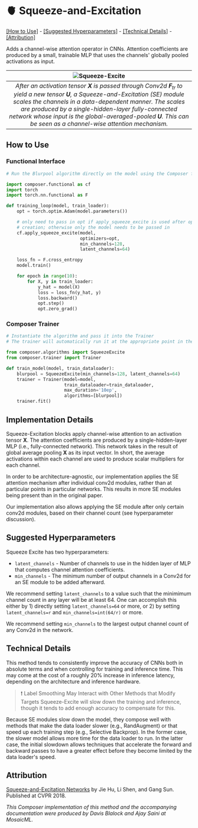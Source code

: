 # 🫀 Squeeze-and-Excitation

[\[How to Use\]](#how-to-use) - [\[Suggested Hyperparameters\]](#suggested-hyperparameters) - [\[Technical Details\]](#technical-details) - [\[Attribution\]](#attribution)

Adds a channel-wise attention operator in CNNs. Attention coefficients are produced by a small, trainable MLP that uses the channels' globally pooled activations as input.

| ![Squeeze-Excite](https://storage.googleapis.com/docs.mosaicml.com/images/methods/squeeze-and-excitation.png) |
|:--:
|*After an activation tensor $\mathbf{X}$ is passed through Conv2d $\mathbf{F}_{tr}$ to yield a new tensor $\mathbf{U}$, a Squeeze-and-Excitation (SE) module scales the channels in a data-dependent manner. The scales are produced by a single-hidden-layer fully-connected network whose input is the global-averaged-pooled $\mathbf{U}$. This can be seen as a channel-wise attention mechanism.*|

## How to Use

### Functional Interface

```python
# Run the Blurpool algorithm directly on the model using the Composer functional API

import composer.functional as cf
import torch
import torch.nn.functional as F

def training_loop(model, train_loader):
    opt = torch.optim.Adam(model.parameters())

    # only need to pass in opt if apply_squeeze_excite is used after optimizer
    # creation; otherwise only the model needs to be passed in
    cf.apply_squeeze_excite(model,
                            optimizers=opt,
                            min_channels=128,
                            latent_channels=64)

    loss_fn = F.cross_entropy
    model.train()

    for epoch in range(10):
        for X, y in train_loader:
            y_hat = model(X)
            loss = loss_fn(y_hat, y)
            loss.backward()
            opt.step()
            opt.zero_grad()
```

### Composer Trainer

```python
# Instantiate the algorithm and pass it into the Trainer
# The trainer will automatically run it at the appropriate point in the training loop

from composer.algorithms import SqueezeExcite
from composer.trainer import Trainer

def train_model(model, train_dataloader):
    blurpool = SqueezeExcite(min_channels=128, latent_channels=64)
    trainer = Trainer(model=model,
                      train_dataloader=train_dataloader,
                      max_duration='10ep',
                      algorithms=[blurpool])
    trainer.fit()
```

## Implementation Details

Squeeze-Excitation blocks apply channel-wise attention to an activation tensor $\mathbf{X}$. The attention coefficients are produced by a single-hidden-layer MLP (i.e., fully-connected network). This network takes in the result of global average pooling $\mathbf{X}$ as its input vector. In short, the average activations within each channel are used to produce scalar multipliers for each channel.

In order to be architecture-agnostic, our implementation applies the SE attention mechanism after individual conv2d modules, rather than at particular points in particular networks. This results in more SE modules being present than in the original paper.

Our implementation also allows applying the SE module after only certain conv2d modules, based on their channel count (see hyperparameter discussion).


## Suggested Hyperparameters

Squeeze Excite has two hyperparameters:

- `latent_channels` - Number of channels to use in the hidden layer of MLP that computes channel attention coefficients.
- `min_channels` - The minimum number of output channels in a Conv2d for an SE module to be added afterward.

We recommend setting `latent_channels` to a value such that the minimimum channel count in any layer will be at least 64. One can accomplish this either by 1) directly setting `latent_channels=64` or more, or 2) by setting `latent_channels=r` and `min_channels=int(64/r)` or more.

We recommend setting `min_channels` to the largest output channel count of any Conv2d in the network.

## Technical Details

This method tends to consistently improve the accuracy of CNNs both in absolute terms and when controlling for training and inference time. This may come at the cost of a roughly 20% increase in inference latency, depending on the architecture and inference hardware.

> ❗ Label Smoothing May Interact with Other Methods that Modify Targets
> Squeeze-Excite will slow down the training and inference, though it tends to add enough accuracy to compensate for this.

Because SE modules slow down the model, they compose well with methods that make the data loader slower (e.g., RandAugment) or that speed up each training step (e.g., Selective Backprop). In the former case, the slower model allows more time for the data loader to run. In the latter case, the initial slowdown allows techniques that accelerate the forward and backward passes to have a greater effect before they become limited by the data loader's speed.

## Attribution

[Squeeze-and-Excitation Networks](https://arxiv.org/abs/1709.01507) by Jie Hu, Li Shen, and Gang Sun. Published at CVPR 2018.

*This Composer implementation of this method and the accompanying documentation were produced by Davis Blalock and Ajay Saini at MosaicML.*
